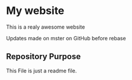 # My website

This is a realy awesome website

Updates made on mster on GitHub before rebase

## Repository Purpose

This File is just a readme file.
